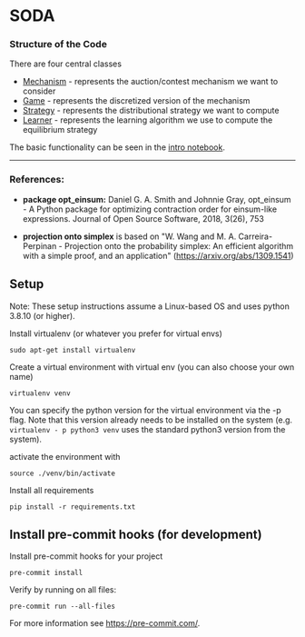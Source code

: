 # SODA

### Structure of the Code
There are four central classes
- [Mechanism](https://gitlab.lrz.de/ga38fip/soda/-/blob/main/src/mechanism/mechanism.py) - represents the auction/contest mechanism we want to consider
- [Game](https://gitlab.lrz.de/ga38fip/soda/-/blob/main/src/game.py) - represents the discretized version of the mechanism
- [Strategy](https://gitlab.lrz.de/ga38fip/soda/-/blob/main/src/strategy.py) - represents the distributional strategy we want to compute
- [Learner](https://gitlab.lrz.de/ga38fip/soda/-/blob/main/src/learner/learner.py) - represents the learning algorithm we use to compute the equilibrium strategy

The basic functionality can be seen in the [intro notebook](https://gitlab.lrz.de/ga38fip/soda/-/blob/main/notebooks/intro.ipynb).

---

### References:
- **package opt_einsum:** Daniel G. A. Smith and Johnnie Gray, opt_einsum - A Python package for optimizing contraction order for einsum-like expressions. Journal of Open Source Software, 2018, 3(26), 753

- **projection onto simplex** is based on "W. Wang and M. A. Carreira-Perpinan - Projection onto the probability simplex: An efficient algorithm with a simple proof, and an application" (https://arxiv.org/abs/1309.1541)


## Setup

Note: These setup instructions assume a Linux-based OS and uses python 3.8.10 (or higher).

Install virtualenv (or whatever you prefer for virtual envs)

`sudo apt-get install virtualenv`

Create a virtual environment with virtual env (you can also choose your own name)

`virtualenv venv`

You can specify the python version for the virtual environment via the -p flag. 
Note that this version already needs to be installed on the system (e.g. `virtualenv - p python3 venv` uses the 
standard python3 version from the system).

activate the environment with

`source ./venv/bin/activate`

Install all requirements

`pip install -r requirements.txt`

## Install pre-commit hooks (for development)
Install pre-commit hooks for your project

`pre-commit install`

Verify by running on all files:

`pre-commit run --all-files`

For more information see https://pre-commit.com/.
